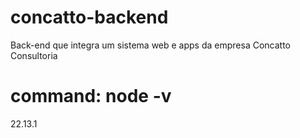 # concatto-backend
Back-end que integra um sistema web e apps da empresa Concatto Consultoria

# command: node -v
22.13.1